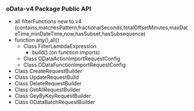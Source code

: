 ### oData-v4 Package Public API

- all filterFunctions new to v4 (contains,matchesPattern,fractionalSeconds,totalOffsetMinutes,maxDateTime,minDateTime,now,hasSubset,hasSubsequence)
- function any(),all()
  - Class FilterLambdaExpression
    - build() (on function imports)
  - Class ODataActionImportRequestConfig
  - Class ODataFunctionImportRequestConfig
- Class CreateRequestBuilder
- Class UpdateRequestBuild
- Class DeleteRequestBuilder
- Class GetAllRequestBuilder
- Class GeyByKeyRequestBuilder
- Class ODataBatchRequestBuilder
